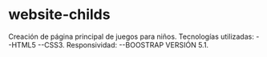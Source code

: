 # website-childs
Creación de página principal de juegos para niños.
Tecnologías utilizadas:
--HTML5
--CSS3.
Responsividad:
--BOOSTRAP VERSIÓN 5.1.
